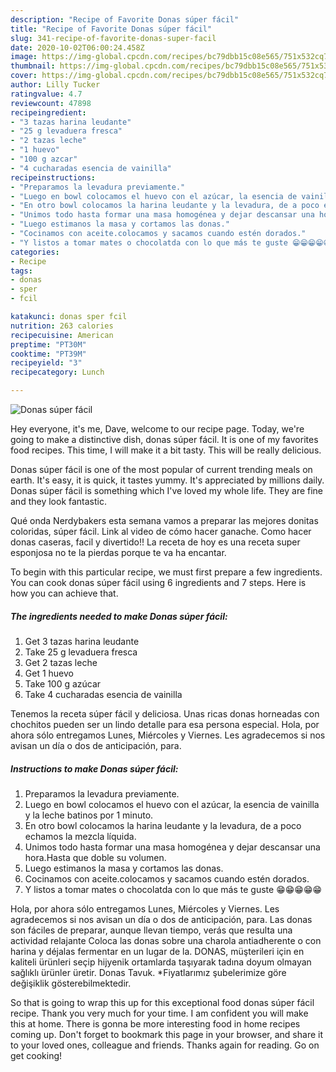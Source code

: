 ```yaml
---
description: "Recipe of Favorite Donas súper fácil"
title: "Recipe of Favorite Donas súper fácil"
slug: 341-recipe-of-favorite-donas-super-facil
date: 2020-10-02T06:00:24.458Z
image: https://img-global.cpcdn.com/recipes/bc79dbb15c08e565/751x532cq70/donas-super-facil-foto-principal.jpg
thumbnail: https://img-global.cpcdn.com/recipes/bc79dbb15c08e565/751x532cq70/donas-super-facil-foto-principal.jpg
cover: https://img-global.cpcdn.com/recipes/bc79dbb15c08e565/751x532cq70/donas-super-facil-foto-principal.jpg
author: Lilly Tucker
ratingvalue: 4.7
reviewcount: 47898
recipeingredient:
- "3 tazas harina leudante"
- "25 g levaduera fresca"
- "2 tazas leche"
- "1 huevo"
- "100 g azcar"
- "4 cucharadas esencia de vainilla"
recipeinstructions:
- "Preparamos la levadura previamente."
- "Luego en bowl colocamos el huevo con el azúcar, la esencia de vainilla y la leche batinos por 1 minuto."
- "En otro bowl colocamos la harina leudante y la levadura, de a poco echamos la mezcla líquida."
- "Unimos todo hasta formar una masa homogénea y dejar descansar una hora.Hasta que doble su volumen."
- "Luego estimanos la masa y cortamos las donas."
- "Cocinamos con aceite.colocamos y sacamos cuando estén dorados."
- "Y listos a tomar mates o chocolatda con lo que más te guste 😁😁😁😁😁"
categories:
- Recipe
tags:
- donas
- sper
- fcil

katakunci: donas sper fcil 
nutrition: 263 calories
recipecuisine: American
preptime: "PT30M"
cooktime: "PT39M"
recipeyield: "3"
recipecategory: Lunch

---
```



![Donas súper fácil](https://img-global.cpcdn.com/recipes/bc79dbb15c08e565/751x532cq70/donas-super-facil-foto-principal.jpg)

Hey everyone, it's me, Dave, welcome to our recipe page. Today, we're going to make a distinctive dish, donas súper fácil. It is one of my favorites food recipes. This time, I will make it a bit tasty. This will be really delicious.

Donas súper fácil is one of the most popular of current trending meals on earth. It's easy, it is quick, it tastes yummy. It's appreciated by millions daily. Donas súper fácil is something which I've loved my whole life. They are fine and they look fantastic.

Qué onda Nerdybakers esta semana vamos a preparar las mejores donitas coloridas, súper fácil. Link al video de cómo hacer ganache. Como hacer donas caseras, facil y divertido!! La receta de hoy es una receta super esponjosa no te la pierdas porque te va ha encantar.


To begin with this particular recipe, we must first prepare a few ingredients. You can cook donas súper fácil using 6 ingredients and 7 steps. Here is how you can achieve that.

<!--inarticleads1-->

##### The ingredients needed to make Donas súper fácil:

1. Get 3 tazas harina leudante
1. Take 25 g levaduera fresca
1. Get 2 tazas leche
1. Get 1 huevo
1. Take 100 g azúcar
1. Take 4 cucharadas esencia de vainilla


Tenemos la receta súper fácil y deliciosa. Unas ricas donas horneadas con chochitos pueden ser un lindo detalle para esa persona especial. Hola, por ahora sólo entregamos Lunes, Miércoles y Viernes. Les agradecemos si nos avisan un día o dos de anticipación, para. 

<!--inarticleads2-->

##### Instructions to make Donas súper fácil:

1. Preparamos la levadura previamente.
1. Luego en bowl colocamos el huevo con el azúcar, la esencia de vainilla y la leche batinos por 1 minuto.
1. En otro bowl colocamos la harina leudante y la levadura, de a poco echamos la mezcla líquida.
1. Unimos todo hasta formar una masa homogénea y dejar descansar una hora.Hasta que doble su volumen.
1. Luego estimanos la masa y cortamos las donas.
1. Cocinamos con aceite.colocamos y sacamos cuando estén dorados.
1. Y listos a tomar mates o chocolatda con lo que más te guste 😁😁😁😁😁


Hola, por ahora sólo entregamos Lunes, Miércoles y Viernes. Les agradecemos si nos avisan un día o dos de anticipación, para. Las donas son fáciles de preparar, aunque llevan tiempo, verás que resulta una actividad relajante Coloca las donas sobre una charola antiadherente o con harina y déjalas fermentar en un lugar de la. DONAS, müşterileri için en kaliteli ürünleri seçip hijyenik ortamlarda taşıyarak tadına doyum olmayan sağlıklı ürünler üretir. Donas Tavuk. *Fiyatlarımız şubelerimize göre değişiklik gösterebilmektedir. 

So that is going to wrap this up for this exceptional food donas súper fácil recipe. Thank you very much for your time. I am confident you will make this at home. There is gonna be more interesting food in home recipes coming up. Don't forget to bookmark this page in your browser, and share it to your loved ones, colleague and friends. Thanks again for reading. Go on get cooking!
